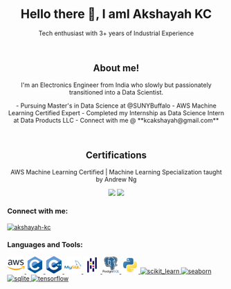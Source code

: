 <h1 align="center">Hello there 👋, I amI Akshayah KC</h1>
<p align="center"> Tech enthusiast with 3+ years of Industrial Experience </p>
<br>

<h2 align="center"> About me! </h2>

<p align="center"> I'm an Electronics Engineer from India who slowly but passionately transitioned into a Data Scientist. </p>
<p align="center"> 
- Pursuing Master's in Data Science at @SUNYBuffalo
- AWS Machine Learning Certified Expert
- Completed my Internship as Data Science Intern at Data Products LLC
- Connect with me @ **kcakshayah@gmail.com**
</p>

  
<br>
<h2 align="center"> Certifications </h2>
<p align="center"> AWS Machine Learning Certified | Machine Learning Specialization taught by Andrew Ng </p>
<p align="center">
<a href="https://www.credly.com/users/akshayah-karuppayammal-chinnasamy" target="_blank"><img src="https://img.shields.io/badge/AWS-%23FF9900.svg?style=for-the-badge&logo=amazon-aws&logoColor=white"></a>
<a href="[https://coursera.org/share/def5253ba110cf5f357713f2ea384ecf](https://www.coursera.org/account/accomplishments/records/VAC3JHS27B7D)" target="_blank"><img src="https://img.shields.io/badge/Coursera-%230056D2.svg?style=for-the-badge&logo=Coursera&logoColor=white"></a>  
</p>


<h3 align="left">Connect with me:</h3>
<p align="left">
<a href="https://linkedin.com/in/akshayah-kc" target="blank"><img align="center" src="https://raw.githubusercontent.com/rahuldkjain/github-profile-readme-generator/master/src/images/icons/Social/linked-in-alt.svg" alt="akshayah-kc" height="30" width="40" /></a>
</p>

<h3 align="left">Languages and Tools:</h3>
<p align="left"> <a href="https://aws.amazon.com" target="_blank" rel="noreferrer"> <img src="https://raw.githubusercontent.com/devicons/devicon/master/icons/amazonwebservices/amazonwebservices-original-wordmark.svg" alt="aws" width="40" height="40"/> </a> <a href="https://www.cprogramming.com/" target="_blank" rel="noreferrer"> <img src="https://raw.githubusercontent.com/devicons/devicon/master/icons/c/c-original.svg" alt="c" width="40" height="40"/> </a> <a href="https://www.w3schools.com/cpp/" target="_blank" rel="noreferrer"> <img src="https://raw.githubusercontent.com/devicons/devicon/master/icons/cplusplus/cplusplus-original.svg" alt="cplusplus" width="40" height="40"/> </a> <a href="https://www.mysql.com/" target="_blank" rel="noreferrer"> <img src="https://raw.githubusercontent.com/devicons/devicon/master/icons/mysql/mysql-original-wordmark.svg" alt="mysql" width="40" height="40"/> </a> <a href="https://pandas.pydata.org/" target="_blank" rel="noreferrer"> <img src="https://raw.githubusercontent.com/devicons/devicon/2ae2a900d2f041da66e950e4d48052658d850630/icons/pandas/pandas-original.svg" alt="pandas" width="40" height="40"/> </a> <a href="https://www.postgresql.org" target="_blank" rel="noreferrer"> <img src="https://raw.githubusercontent.com/devicons/devicon/master/icons/postgresql/postgresql-original-wordmark.svg" alt="postgresql" width="40" height="40"/> </a> <a href="https://www.python.org" target="_blank" rel="noreferrer"> <img src="https://raw.githubusercontent.com/devicons/devicon/master/icons/python/python-original.svg" alt="python" width="40" height="40"/> </a> <a href="https://scikit-learn.org/" target="_blank" rel="noreferrer"> <img src="https://upload.wikimedia.org/wikipedia/commons/0/05/Scikit_learn_logo_small.svg" alt="scikit_learn" width="40" height="40"/> </a> <a href="https://seaborn.pydata.org/" target="_blank" rel="noreferrer"> <img src="https://seaborn.pydata.org/_images/logo-mark-lightbg.svg" alt="seaborn" width="40" height="40"/> </a> <a href="https://www.sqlite.org/" target="_blank" rel="noreferrer"> <img src="https://www.vectorlogo.zone/logos/sqlite/sqlite-icon.svg" alt="sqlite" width="40" height="40"/> </a> <a href="https://www.tensorflow.org" target="_blank" rel="noreferrer"> <img src="https://www.vectorlogo.zone/logos/tensorflow/tensorflow-icon.svg" alt="tensorflow" width="40" height="40"/> </a> </p>
